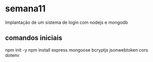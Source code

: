 # semana11
Implantação de um sistema de login com nodejs e mongodb

## comandos iniciais
npm init -y
npm install express mongoose bcryptjs jsonwebtoken cors dotenv
